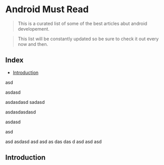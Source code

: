 # Android Must Read
> This is a curated list of some of the best articles abut android developement.

> This list will be constantly updated so be sure to check it out every now and then.

## Index

- [Introduction](#introduction)

asd

asdasd


asdasdasd
sadasd



asdasdasdasd

asdasd

asd


asd
asdasd
asd
asd
as
das
das
d
asd
asd
asd



## Introduction
